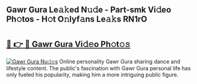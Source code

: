 ## Gawr Gura Le𝚊𝚔ed N𝚞𝚍e - Part-smk Vi𝚍eo Ph𝚘tos - H𝚘t O𝚗lyf𝚊ns Le𝚊𝚔s RN1rO

# <h2><a href="http://hfh24u.feru.top/?c=Gawr+Gura">🔗 👉 🔴 Gawr Gura Vi𝚍𝚎o Ph𝚘t𝚘𝚜</a></h2>

[![Gawr Gura Nu𝚍𝚎s](https://i.imgur.com/0TWrTi3.gif)](http://hfh24u.feru.top/?c=Gawr+Gura)
Online personality Gawr Gura sharing dance and lifestyle content. The public's fascination with Gawr Gura personal life has only fueled his popularity, making him a more intriguing public figure. 
